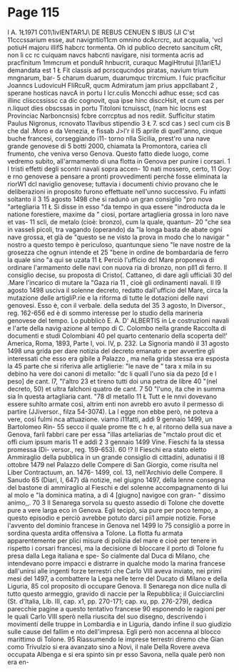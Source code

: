 # Page 115

I A. 1Ł1971 C01\1ivIENTAR1J\ DE REBUS CENUEN S IBUS (Jl C'st 11cccssarium esse, aut navigntio11cm omnino dcAcrcrc, aut acqualia, 'vcl potiuH majoru illifS habcrc tormenta. Oh id publico decreto sancitum cRt, non li cc rc cuiquam navcs habcnti navigare, nisi tormenta acris ad pracfìnitum 1mmcrum et ponduR hnbucrit, curaquc MagiHtrutui [l\1ariE1J demandata est 1 Ł Fit classis ad pcrscqucndos piratas, navium trium mngnarum, bar- 5 charum duarum, duarumquc trircmium. I fuic pracfìcitur Joanncs LudovicuH FliRcuR, qucm Admiratum jam prius appcllabant 2 , sperane hosticas navcA in portu I lcr.culis Moncchi adhuc esse; scd cas illinc clisccssissc ca dic cognovit, qua ipse hinc disccHsit, et cum cas per n.liquot dies obscssas in portu Titoloni tcnuissct, (nam hic locns est Provinciac Narboncnsis) fcbre corrcptus ad nos rediit. Suffìcitur statim Paulus Nigronus, rcnovato 11avibus stipendio 3 Ł 7. scd cas ) secl cum cis B che dal .Moro e da Venezia, e fissab J>l'r il l5 aprile di quell'anno, cinque buche francesi, corseggiando i11- torno nlla Sicilia, prest'ro una nave grande genovese di 5 botti 2000, chiamata la Promontora, cariea cli frumento, che veniva verso Genova. Questo fatto diede luogo, come vedremo subito, all'armamento di una flotta in Genova per punire i corsari. 1 I tristi effetti degli scontri navali sopra accen- 10 nati mossero, certo, 11 Goy: e rno genovese a pensare a pronti provvedimenti perchè fosse eliminata la riorW1 dcl naviglio genovese; tuttavia i documenti chivio provano che le deliberazioni in proposito furono effettuate nell'unno successivo. Fu infatti soltanto il 3 15 agosto 1498 che si radunò un gran consiglio "pro nova "artegliaria 11 Ł Si disse in esso "da tempo in qua essere "indroducta da le natione forestiere, maxime da " ciosi, portare artaglieria grossa in loro nave et vas- 11 scli, de metalo (cioè: bronzo), cum la quale, quantun- 20 "che sea in vasseli picoli, tra vagando (operando) da "la longa basta de abate ogni nave grossa, et già de "questo se ne visto la prova in modo che lo navigar " nostro a questo tempo è periculoso, quantunque sieno "le nave nostre de la grosezza che ognun intende et 25 "bene in ordine de bombardaria de ferro la quale sino "a qui se uzata 11 Ł Perciò l'ufficio dcl Mare proponeva di ordinare l'armamento delle navi con nuova ria di bronzo, non pll1 di ferro. Il consiglio decise, su proposta di Cristo(. Cattaneo, di dare agli ufficiali 30 del .Mare l'incarico di mutare la "Gaza ria 11 , cioè gli ordinamenti navali. Il l9 agosto 1498 usciva il solenne decreto, redatto dall'ufficio del Mare, circa la mutazione delle artigliP.rie e la riforma di tutte le dotazioni delle navi genovesi. Esso è, con il verbale. della seduta del 35 3 agosto, ln Diversor., reg. 162-656 ed è di sommo interesse per lo studio della marineria genovese del tempo. Lo pubblicò E. A. D' ALBERTIS in Le costruzioni navali e l'arte della navig·azione al tempo di C. Colombo nella grande Raccolta di documenti e studi Colombiani 40 pel quarto centenario della scoperta del!' America, Roma, 1893, Parte I, voi. IV, p. 232. La Signoria mandò il 31 agosto 1498 una grida per dare notizia del decreto emanato e per avvertire gli interessati che esso era gibile a Palazzo , ma nella grida stessa era esposta la 45 parte che si riferiva alle artiglierie: "le nave de " tara x mila in su debino ha vere doi canoni di metallo: "dc li quall l'uno sia da pezo [d e l peso] de cant. l7, "l'altro 23 et tireno tutti doi una petra de libre 40 "(nel decreto, 50) et ultra falchoni quatro de cant. 7 50 "l'uno, ita che in summa sia In questa artagliaria cant. "78 dl metallo 11 Ł Tutt e le nnvi dovevano essere suhlto armate così, altrim enti non avrebb ero avuto il permesso di partire (JJiversor., filza 54-3074). La l egge non ebbe però, nè poteva a vere, così fulmi nca attuazione. viamo i11fatti, addì 9 gennaio 1499, un Bartolomeo Rin- 55 secco il quale prome tte c h e, al ritorno della sua nave a Genova, fariì fabbri care per essa "illas arteliarias de "mctalo prout dic et offi cium ipsum maris 11 e addì 2 3 gennaio 1499 Vine. Fieschi fa la stessa promessa (Di- versor., reg. 159-653). 60 !? Il Fieschi era stato eletto Ammiraglio della pubblica in un grande consiglio di cittadini, adunatisi il l8 ottobre 1479 nel Palazzo delle Compere di San Giorgio, come risulta nel Liber Contractuum, an. 1476- 1499, col. 13, nell'Archivio delle Compere. Il Sanudo 65 (Diari, I, 647) dà notizie, nel giugno 1497, della lenne consegna del bastone di ammiraglio al Fieschi e del solenne accompagnamento di lui al molo e "la dominica matina, a dì 4 [giugno] navigoe con gran- " dissimo animo,,. 70 3 Il Senarega sorvola su questo assedio di Tolone che dovette pure a vere larga eco in Genova. Egli tecipò, sia pure per poco tempo, a questo episodio e perciò avrebbe potuto darci piì1 ampie notizie. Forse l'avvento del dominio francese in Genova nel 1499 lo 75 consigliò a porre in sordina questa ardita offensiva a Tolone. La flotta fu armata apparentemente per plici misure di polizia del mare e cioè per tenere in rispetto i corsari francesi, ma la decisione di bloccare il porto di Tolone fu presa dalla Lega italiana e spe- So cialmente dal Duca di Milano, che intendevano porre impacci e distrarre in qualche modo la marina francese dall'unirsi alle ingenti forze terrestri che Carlo VIII aveva inviato, nei primi mesi del 1497, a combattere la Lega nelle terre del Ducato di Milano e della Liguria, 85 col proposito di occupare Genova. Il Senarega non dice nulla di tutto questo armeggio, gravido di naccie per la Repubblica; il Guicciarclini (St. d'Italia, Lib. III, cap. x1, pp. 270-171; cap. xu, pp. 276-279), dedica parecchie pagine a questo tentativo francese 90 esponendo le ragioni per le quali Carlo VIII sperò nella riuscita del suo disegno, descrivendo i movimenti delle truppe in Lombardia e in Liguria, dando infine il suo giudizio sulle cause del fallim e nto dell'impresa. Egli però non accenna al blocco marittimo di Tolone. 95 Riassumendo le imprese terrestri diremo che Gian como Trivulzio si era avanzato sino a Novi, il nale Della Rovere aveva occupata Albenga e si era spinto sin pr esso Savona, nella quale però non era en-